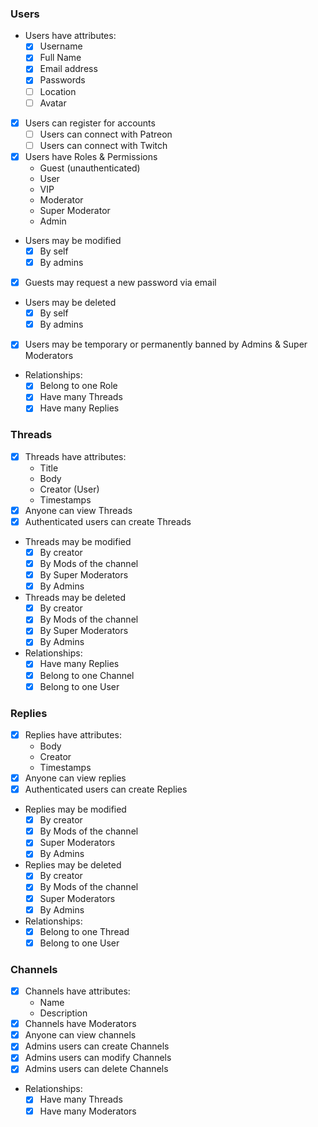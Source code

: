 ### Users
- Users have attributes:
    - [x] Username
    - [x] Full Name
    - [x] Email address
    - [x] Passwords
    - [ ] Location
    - [ ] Avatar
- [x] Users can register for accounts
    - [ ] Users can connect with Patreon
    - [ ] Users can connect with Twitch
- [x] Users have Roles & Permissions
    - Guest (unauthenticated)
    - User
    - VIP
    - Moderator
    - Super Moderator
    - Admin
 - Users may be modified
    - [x] By self
    - [x] By admins
- [x] Guests may request a new password via email
 - Users may be deleted
    - [x] By self
    - [x] By admins
 - [x] Users may be temporary or permanently banned by Admins & Super Moderators
 - Relationships:
    - [x] Belong to one Role
    - [x] Have many Threads
    - [x] Have many Replies
    
### Threads
- [x] Threads have attributes:
    - Title
    - Body
    - Creator (User)
    - Timestamps
- [x] Anyone can view Threads
- [x] Authenticated users can create Threads
- Threads may be modified
    - [x] By creator
    - [x] By Mods of the channel
    - [x] By Super Moderators
    - [x] By Admins
- Threads may be deleted
    - [x] By creator
    - [x] By Mods of the channel
    - [x] By Super Moderators
    - [x] By Admins
- Relationships:
    - [x] Have many Replies
    - [x] Belong to one Channel
    - [x] Belong to one User

### Replies
- [x] Replies have attributes:
    - Body
    - Creator
    - Timestamps
- [x] Anyone can view replies
- [x] Authenticated users can create Replies
- Replies may be modified
    - [x] By creator
    - [x] By Mods of the channel
    - [x] Super Moderators
    - [x] By Admins
- Replies may be deleted
    - [x] By creator
    - [x] By Mods of the channel
    - [x] Super Moderators
    - [x] By Admins
- Relationships:
    - [x] Belong to one Thread
    - [x] Belong to one User

### Channels
- [x] Channels have attributes:
    - Name
    - Description
- [x] Channels have Moderators
- [x] Anyone can view channels
- [x] Admins users can create Channels
- [x] Admins users can modify Channels
- [x] Admins users can delete Channels
- Relationships:
    - [x] Have many Threads
    - [x] Have many Moderators
